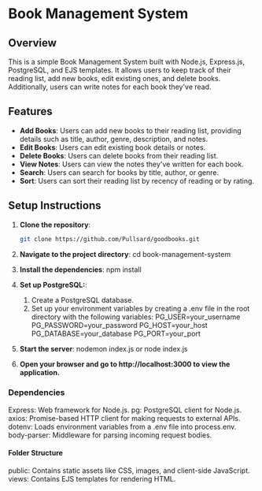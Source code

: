 # Book Management System

## Overview

This is a simple Book Management System built with Node.js, Express.js, PostgreSQL, and EJS templates. It allows users to keep track of their reading list, add new books, edit existing ones, and delete books. Additionally, users can write notes for each book they've read.

## Features

- **Add Books**: Users can add new books to their reading list, providing details such as title, author, genre, description, and notes.
- **Edit Books**: Users can edit existing book details or notes.
- **Delete Books**: Users can delete books from their reading list.
- **View Notes**: Users can view the notes they've written for each book.
- **Search**: Users can search for books by title, author, or genre.
- **Sort**: Users can sort their reading list by recency of reading or by rating.

## Setup Instructions

1. **Clone the repository**:

   ```bash
   git clone https://github.com/Pullsard/goodbooks.git

2.  **Navigate to the project directory**:
    cd book-management-system

3. **Install the dependencies**:
    npm install

4. **Set up PostgreSQL:**:
    1. Create a PostgreSQL database.
    2. Set up your environment variables by creating a .env file in the root directory with the following variables:
        PG_USER=your_username
        PG_PASSWORD=your_password
        PG_HOST=your_host
        PG_DATABASE=your_database
        PG_PORT=your_port

5. **Start the server**:
    nodemon index.js or
    node index.js

6. **Open your browser and go to http://localhost:3000 to view the application.**

### Dependencies
Express: Web framework for Node.js.
pg: PostgreSQL client for Node.js.
axios: Promise-based HTTP client for making requests to external APIs.
dotenv: Loads environment variables from a .env file into process.env.
body-parser: Middleware for parsing incoming request bodies.

#### Folder Structure
public: Contains static assets like CSS, images, and client-side JavaScript.
views: Contains EJS templates for rendering HTML.



